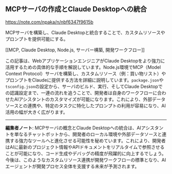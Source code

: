 ## MCPサーバの作成とClaude Desktopへの統合

https://note.com/npaka/n/nbf6347f9615b

MCPサーバを構築し、Claude Desktopと統合することで、カスタムリソースやプロンプトを提供可能にする。

[[MCP, Claude Desktop, Node.js, サーバー構築, 開発ワークフロー]]

この記事は、WebアプリケーションエンジニアがClaude Desktopをより強力に活用するための具体的な手順を解説しています。Node.js環境でMCP（Model Context Protocol）サーバを構築し、カスタムリソース（例：買い物リスト）やプロンプトをClaudeに提供する方法を詳細に説明しています。`package.json`や`tsconfig.json`の設定から、サーバのビルド、実行、そしてClaude Desktopでの認識設定まで、一連の流れを追うことで、開発者は自身のワークフローに合わせたAIアシスタントのカスタマイズが可能になります。これにより、外部データソースとの連携や、特定のタスクに特化したプロンプトの利用が容易になり、AI活用の幅が大きく広がります。

---

**編集者ノート**: MCPサーバの概念とClaude Desktopへの統合は、AIアシスタントを単なるチャットボットから、開発者のローカル環境や外部データソースと連携する強力なツールへと進化させる可能性を秘めています。これにより、開発者はAIに最新のプロジェクト情報やAPIドキュメントをリアルタイムで参照させることが可能になり、コード生成やデバッグの精度が飛躍的に向上するでしょう。今後は、このようなカスタムリソース連携が開発ワークフローの標準となり、AIエージェントが開発プロセス全体を支援する未来が予測されます。
